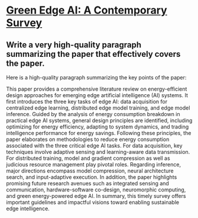 # [Green Edge AI: A Contemporary Survey](https://arxiv.org/abs/2312.00333)

## Write a very high-quality paragraph summarizing the paper that effectively covers the paper.

 Here is a high-quality paragraph summarizing the key points of the paper:

This paper provides a comprehensive literature review on energy-efficient design approaches for emerging edge artificial intelligence (AI) systems. It first introduces the three key tasks of edge AI: data acquisition for centralized edge learning, distributed edge model training, and edge model inference. Guided by the analysis of energy consumption breakdown in practical edge AI systems, general design principles are identified, including optimizing for energy efficiency, adapting to system dynamics, and trading intelligence performance for energy savings. Following these principles, the paper elaborates on methodologies to reduce energy consumption associated with the three critical edge AI tasks. For data acquisition, key techniques involve adaptive sensing and learning-aware data transmission. For distributed training, model and gradient compression as well as judicious resource management play pivotal roles. Regarding inference, major directions encompass model compression, neural architecture search, and input-adaptive execution. In addition, the paper highlights promising future research avenues such as integrated sensing and communication, hardware-software co-design, neuromorphic computing, and green energy-powered edge AI. In summary, this timely survey offers important guidelines and impactful visions toward enabling sustainable edge intelligence.
